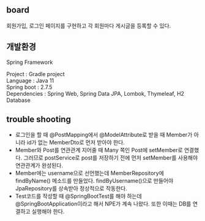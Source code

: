 ## board  

회원가입, 로그인 페이지를 구현하고 각 회원마다 게시글을 등록할 수 있다.

## 개발환경 

Spring Framework   

Project : Gradle project  
Language : Java 11                
Spring boot : 2.7.5     
Dependencies : Spring Web, Spring Data JPA, Lombok, Thymeleaf, H2 Database 

## trouble shooting

* 로그인을 할 때 @PostMapping에서 @ModelAttribute로 받을 때 Member가 아니라 id가 없는 MemberDto로 먼저 받아야 한다.  
* Member와 Post를 연관관계 지어줄 때 Many 쪽인 Post에 setMember로 연결했다. 그러므로 postService로 post를 저장하기 전에 먼저 setMember를 사용해야 연관관계가 완성된다. 
* Member에는 username으로 선언했는데 MemberRepository에 findByName() 메소드를 만들었다. findByUsername()으로 만들어야 JpaRepository를 상속받아 정상적으로 작동한다.
* Test코드를 작성할 때 @SpringBootTest를 해야 하는데 @SpringBootApplication이라고 해서 NPE가 계속 나왔다. 또한 이때는 DB를 연결하고 실행해야 한다.   
